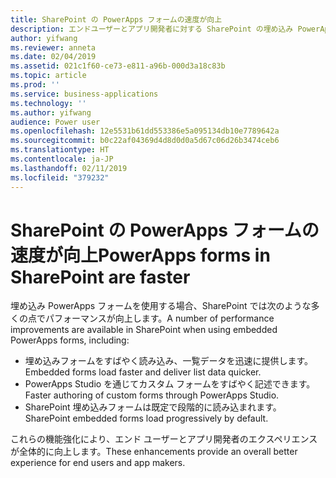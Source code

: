 ```yaml
---
title: SharePoint の PowerApps フォームの速度が向上
description: エンドユーザーとアプリ開発者に対する SharePoint の埋め込み PowerApps フォームのパフォーマンスが向上します
author: yifwang
ms.reviewer: anneta
ms.date: 02/04/2019
ms.assetid: 021c1f60-ce73-e811-a96b-000d3a18c83b
ms.topic: article
ms.prod: ''
ms.service: business-applications
ms.technology: ''
ms.author: yifwang
audience: Power user
ms.openlocfilehash: 12e5531b61dd553386e5a095134db10e7789642a
ms.sourcegitcommit: b0c22af04369d4d8d0d0a5d67c06d26b3474ceb6
ms.translationtype: HT
ms.contentlocale: ja-JP
ms.lasthandoff: 02/11/2019
ms.locfileid: "379232"
---
```

# <a name="powerapps-forms-in-sharepoint-are-faster"></a><span data-ttu-id="e3006-103">SharePoint の PowerApps フォームの速度が向上</span><span class="sxs-lookup"><span data-stu-id="e3006-103">PowerApps forms in SharePoint are faster</span></span>




<span data-ttu-id="e3006-104">埋め込み PowerApps フォームを使用する場合、SharePoint では次のような多くの点でパフォーマンスが向上します。</span><span class="sxs-lookup"><span data-stu-id="e3006-104">A number of performance improvements are available in SharePoint when using embedded PowerApps forms, including:</span></span>

- <span data-ttu-id="e3006-105">埋め込みフォームをすばやく読み込み、一覧データを迅速に提供します。</span><span class="sxs-lookup"><span data-stu-id="e3006-105">Embedded forms load faster and deliver list data quicker.</span></span>
- <span data-ttu-id="e3006-106">PowerApps Studio を通じてカスタム フォームをすばやく記述できます。</span><span class="sxs-lookup"><span data-stu-id="e3006-106">Faster authoring of custom forms through PowerApps Studio.</span></span>
- <span data-ttu-id="e3006-107">SharePoint 埋め込みフォームは既定で段階的に読み込まれます。</span><span class="sxs-lookup"><span data-stu-id="e3006-107">SharePoint embedded forms load progressively by default.</span></span>

<span data-ttu-id="e3006-108">これらの機能強化により、エンド ユーザーとアプリ開発者のエクスペリエンスが全体的に向上します。</span><span class="sxs-lookup"><span data-stu-id="e3006-108">These enhancements provide an overall better experience for end users and app makers.</span></span>